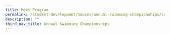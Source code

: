 ```yaml
---
title: Meet Program
permalink: /student-development/houses/annual-swimming-championships/confirmed-participant-list/
description: ""
third_nav_title: Annual Swimming Championships
---
```

